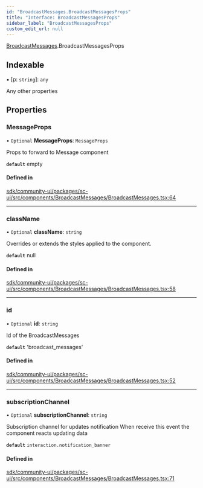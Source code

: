 ```yaml
---
id: "BroadcastMessages.BroadcastMessagesProps"
title: "Interface: BroadcastMessagesProps"
sidebar_label: "BroadcastMessagesProps"
custom_edit_url: null
---
```


[BroadcastMessages](../modules/BroadcastMessages.md).BroadcastMessagesProps

## Indexable

▪ [p: `string`]: `any`

Any other properties

## Properties

### MessageProps

• `Optional` **MessageProps**: `MessageProps`

Props to forward to Message component

**`default`** empty

#### Defined in

[sdk/community-ui/packages/sc-ui/src/components/BroadcastMessages/BroadcastMessages.tsx:64](https://github.com/selfcommunity/community-ui/blob/a7bfc2b/packages/sc-ui/src/components/BroadcastMessages/BroadcastMessages.tsx#L64)

___

### className

• `Optional` **className**: `string`

Overrides or extends the styles applied to the component.

**`default`** null

#### Defined in

[sdk/community-ui/packages/sc-ui/src/components/BroadcastMessages/BroadcastMessages.tsx:58](https://github.com/selfcommunity/community-ui/blob/a7bfc2b/packages/sc-ui/src/components/BroadcastMessages/BroadcastMessages.tsx#L58)

___

### id

• `Optional` **id**: `string`

Id of the BroadcastMessages

**`default`** 'broadcast_messages'

#### Defined in

[sdk/community-ui/packages/sc-ui/src/components/BroadcastMessages/BroadcastMessages.tsx:52](https://github.com/selfcommunity/community-ui/blob/a7bfc2b/packages/sc-ui/src/components/BroadcastMessages/BroadcastMessages.tsx#L52)

___

### subscriptionChannel

• `Optional` **subscriptionChannel**: `string`

Subscription channel for updates notification
When receive this event the component reacts updating data

**`default`** `interaction.notification_banner`

#### Defined in

[sdk/community-ui/packages/sc-ui/src/components/BroadcastMessages/BroadcastMessages.tsx:71](https://github.com/selfcommunity/community-ui/blob/a7bfc2b/packages/sc-ui/src/components/BroadcastMessages/BroadcastMessages.tsx#L71)
